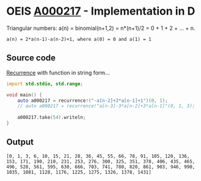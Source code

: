 # OEIS [A000217](https://oeis.org/A000217) - Implementation in D

Triangular numbers: a(n) = binomial(n+1,2) = n*(n+1)/2 = 0 + 1 + 2 + ... + n.
 
`a(n) = 2*a(n-1)-a(n-2)+1, where a(0) = 0 and a(1) = 1`

## Source code

[Recurrence](https://dlang.org/library/std/range/recurrence.html) with function in string form...

```d
import std.stdio, std.range;

void main() {
    auto a000217 = recurrence!("-a[n-2]+2*a[n-1]+1")(0, 1);
    // auto a000217 = recurrence!"a[n-3]-3*a[n-2]+3*a[n-1]"(0, 1, 3);
    
    a000217.take(54).writeln;
}
```
## Output

```text
[0, 1, 3, 6, 10, 15, 21, 28, 36, 45, 55, 66, 78, 91, 105, 120, 136, 153, 171, 190, 210, 231, 253, 276, 300, 325, 351, 378, 406, 435, 465, 496, 528, 561, 595, 630, 666, 703, 741, 780, 820, 861, 903, 946, 990, 1035, 1081, 1128, 1176, 1225, 1275, 1326, 1378, 1431]
```
